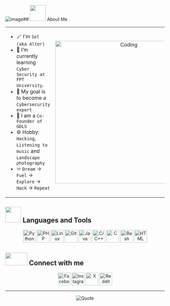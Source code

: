 ![image](https://github.com/user-attachments/assets/2c78e6f2-e03d-41a2-928c-47bc9487a3c9)## <img src="https://github.com/AlterSol/AlterSol/blob/main/Images/wave.gif?raw=true" width="50px" height="50px"></img> About Me

<table align="center">
<tr border="none">
<td width="50%" align="left">

- 🪄 I'm `Sol (aka Alter)`
- 🔭 I’m currently learning `Cyber Security at FPT University`.
- 🌱 My goal is to become a `Cybersecurity expert`
- 💬 I am a `Co-Founder of GDLS`
- ⚙️ Hobby: `Hacking`, `Listening to music` and `Landscape photography`
- ♾️ `Dream` -> `Fuel` -> `Explore` -> `Hack` -> `Repeat`

</td>
<td width="50%" align="center">
  <img align="center" alt="Coding" width="450" src="https://media.tenor.com/GLZZKZJyJAEAAAAd/dance-dancing-duck.gif">
</td>
</tr>
</table>

## <img src="https://media.giphy.com/media/M4NykXxUE0HAcK7UJ6/giphy.gif" width="50px" height="50px"></img> Languages and Tools



<p align="center">
  <a href="https://www.python.org/" target="_blank"><img src="https://www.vectorlogo.zone/logos/python/python-icon.svg" alt="Python" height="40"/></a>
  <a href="https://www.php.net/" target="_blank"><img src="https://www.vectorlogo.zone/logos/php/php-icon.svg" alt="PHP" height="40"/></a>
  <a href="https://www.linux.org/" target="_blank"><img src="https://www.vectorlogo.zone/logos/linux/linux-icon.svg" alt="Linux" height="40"/></a>
  <a href="https://git-scm.com/" target="_blank"><img src="https://www.vectorlogo.zone/logos/git-scm/git-scm-icon.svg" alt="Git" height="40"/></a>
  <a href="https://www.java.com/" target="_blank"><img src="https://www.vectorlogo.zone/logos/java/java-icon.svg" alt="Java" height="40"/></a>
  <a href="https://isocpp.org/" target="_blank"><img src="https://www.vectorlogo.zone/logos/isocpp/isocpp-icon.svg" alt="C/C++" height="40"/></a>
  <a href="https://www.cprogramming.com/" target="_blank"><img src="https://upload.wikimedia.org/wikipedia/commons/1/19/C_Logo.png" alt="C" height="40"/></a>
  <a href="https://www.gnu.org/software/bash/" target="_blank"><img src="https://upload.wikimedia.org/wikipedia/commons/4/4b/Bash_Logo_Colored.svg" alt="Bash" height="40"/></a>
  <a href="https://www.w3.org/html/" target="_blank"><img src="https://www.vectorlogo.zone/logos/w3_html5/w3_html5-icon.svg" alt="HTML" height="40"/></a>
</p>

## <img src='https://github.com/AlterSol/AlterSol/blob/main/Images/handshake.gif?raw=true' width="70px" height="40px"> Connect with me

<p align="center">
  <a href="https://www.facebook.com/s0l.404/" target="_blank" style="text-decoration:none;">
    <img src="https://raw.githubusercontent.com/rahuldkjain/github-profile-readme-generator/888aff31e1d26dd2a6acf6afebbc34970aeb0118/src/images/icons/Social/facebook-alt.svg" alt="Facebook" height="40"/>
  </a>
  
  <a href="https://www.instagram.com/_s0.l__/" target="_blank" style="text-decoration:none;">
    <img src="https://raw.githubusercontent.com/rahuldkjain/github-profile-readme-generator/888aff31e1d26dd2a6acf6afebbc34970aeb0118/src/images/icons/Social/instagram.svg" alt="Instagram" height="40"/>
  </a>
  
  <a href="https://x.com/0x4lt3r" target="_blank" style="text-decoration:none;">
    <img src="https://raw.githubusercontent.com/rahuldkjain/github-profile-readme-generator/master/src/images/icons/Social/twitter.svg" alt="X" height="40"/>
  </a>
  
  <a href="https://www.reddit.com/user/your-profile" target="_blank" style="text-decoration:none;">
    <img src="https://raw.githubusercontent.com/rahuldkjain/github-profile-readme-generator/888aff31e1d26dd2a6acf6afebbc34970aeb0118/src/images/icons/Social/reddit.svg" alt="Reddit" height="40"/>
  </a>
</p>


<hr>

<p align="center">
    <img src="https://github-readme-quotes-bay.vercel.app/quote?theme=dark" alt="Quote">
</p>


